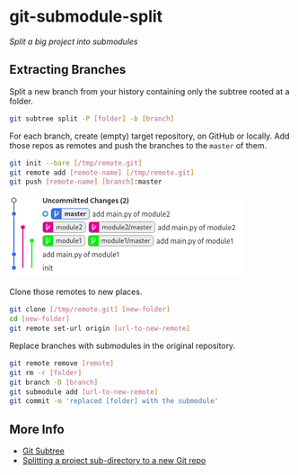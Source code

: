 # git-submodule-split
*Split a big project into submodules*

## Extracting Branches

Split a new branch from your history containing only the subtree rooted at a folder.

```bash
git subtree split -P [folder] -b [branch]
```

For each branch, create (empty) target repository, on GitHub or locally. Add those repos as remotes and push the branches to the `master` of them.

```bash
git init --bare [/tmp/remote.git]
git remote add [remote-name] [/tmp/remote.git]
git push [remote-name] [branch]:master
```

![](img/git-screenshot.png)

Clone those remotes to new places.

```bash
git clone [/tmp/remote.git] [new-folder]
cd [new-folder]
git remote set-url origin [url-to-new-remote]
```

Replace branches with submodules in the original repository.

```bash
git remote remove [remote]
git rm -r [folder]
git branch -D [branch]
git submodule add [url-to-new-remote]
git commit -m 'replaced [folder] with the submodule'
```

## More Info

- [Git Subtree](https://git-memo.readthedocs.io/en/latest/subtree.html)
- [Splitting a project sub-directory to a new Git repo](https://coderwall.com/p/a3a5xg/splitting-a-project-sub-directory-to-a-new-git-repo)
